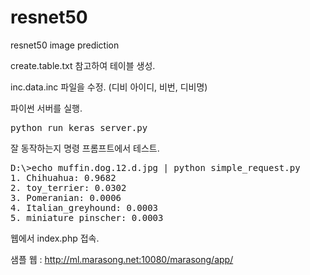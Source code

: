 # resnet50
resnet50 image prediction

create.table.txt 참고하여 테이블 생성.

inc.data.inc 파일을 수정. (디비 아이디, 비번, 디비명)

파이썬 서버를 실행.
<pre>
python run_keras_server.py
</pre>

잘 동작하는지 명령 프롬프트에서 테스트.
<pre>
D:\>echo muffin.dog.12.d.jpg | python simple_request.py
1. Chihuahua: 0.9682
2. toy_terrier: 0.0302
3. Pomeranian: 0.0006
4. Italian_greyhound: 0.0003
5. miniature_pinscher: 0.0003
</pre>

웹에서 index.php 접속.


샘플 웹 : http://ml.marasong.net:10080/marasong/app/

